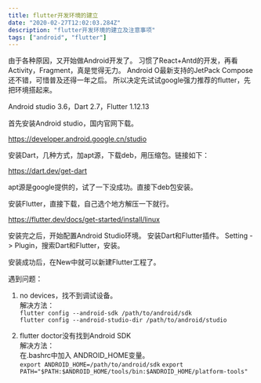 ```yaml
---
title: flutter开发环境的建立
date: "2020-02-27T12:02:03.284Z"
description: "flutter开发环境的建立及注意事项"
tags: ["android", "flutter"]
---
```


由于各种原因，又开始做Android开发了。
习惯了React+Antd的开发，再看Activity，Fragment，真是觉得无力。
Android O最新支持的JetPack Compose还不错，可惜普及还得一年之后。
所以决定先试试google强力推荐的flutter，先把环境搭起来。

Android studio 3.6，Dart  2.7，Flutter 1.12.13

首先安装Android studio，国内官网下载。

<https://developer.android.google.cn/studio>

安装Dart，几种方式，加apt源，下载deb，用压缩包。链接如下：

<https://dart.dev/get-dart>

apt源是google提供的，试了一下没成功。直接下deb包安装。

安装Flutter，直接下载，自己选个地方解压一下就行。

<https://flutter.dev/docs/get-started/install/linux>

安装完之后，开始配置Android Studio环境。
安装Dart和Flutter插件。
Setting -> Plugin，搜索Dart和Flutter，安装。

安装成功后，在New中就可以新建Flutter工程了。

遇到问题：
1. no devices，找不到调试设备。  
    解决方法：  
    `flutter config --android-sdk /path/to/android/sdk`  
    `flutter config --android-studio-dir /path/to/android/studio`
    
2. flutter doctor没有找到Android SDK  
    解决方法：  
    在.bashrc中加入 ANDROID_HOME变量。  
    `export ANDROID_HOME=/path/to/android/sdk`
    `export PATH="$PATH:$ANDROID_HOME/tools/bin:$ANDROID_HOME/platform-tools"`
